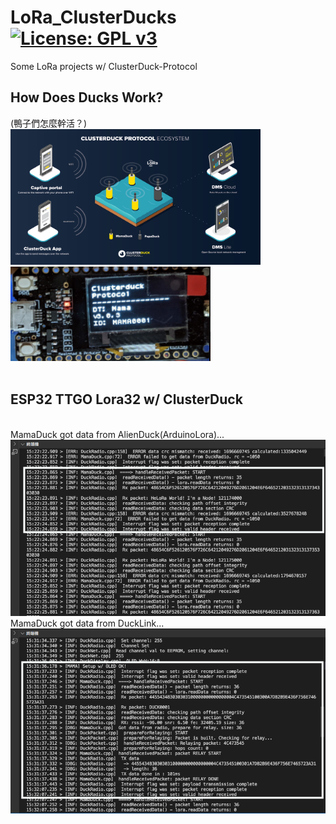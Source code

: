 # LoRa_ClusterDucks [![License: GPL v3](https://img.shields.io/badge/License-GPLv3-blue.svg)](https://www.gnu.org/licenses/gpl-3.0)<br>
Some LoRa projects w/ ClusterDuck-Protocol

## How Does Ducks Work? <br>
(鴨子們怎麼幹活？)
<img src="pic/HowDoesDucksWork.jpg" width=400/><img src="pic/MamaDuck_TTGO-LoRa32.png" width=320/>
<br><br>

## ESP32 TTGO Lora32 w/ ClusterDuck
<br>
MamaDuck got data from AlienDuck(ArduinoLora)...
<img src="pic/MamaDuck_AndroidLora.png" width=600/>
<br>
MamaDuck got data from DuckLink...
<br>
<img src="pic/MamaDuck_DuckLink.png" width=600/>
<br><br>
